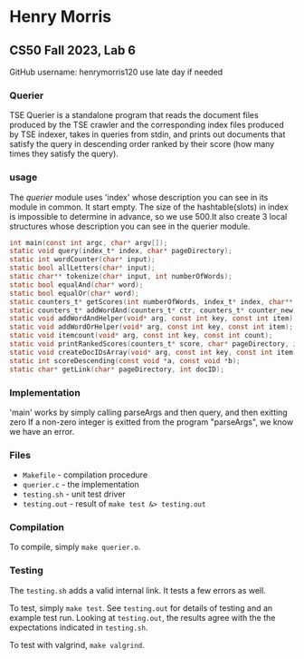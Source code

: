 # Henry Morris
## CS50 Fall 2023, Lab 6

GitHub username: henrymorris120
use late day if needed

### Querier
TSE Querier is a standalone program that reads the document files produced by the TSE crawler and the corresponding index files produced by TSE indexer, takes in queries from stdin, and prints out documents that satisfy the query in descending order ranked by their score (how many times they satisfy the query). 

### usage
The *querier* module uses 'index' whose description you can see in its module in common. It start empty. The size of the hashtable(slots) in index is impossible to determine in advance, so we use 500.It also create 3 local structures whose description you can see in the querier module.



```c
int main(const int argc, char* argv[]);
static void query(index_t* index, char* pageDirectory);
static int wordCounter(char* input);
static bool allLetters(char* input);
static char** tokenize(char* input, int numberOfWords);
static bool equalAnd(char* word);
static bool equalOr(char* word);
static counters_t* getScores(int numberOfWords, index_t* index, char** words, int wordsIndex);
static counters_t* addWordAnd(counters_t* ctr, counters_t* counter_new);
static void addWordAndHelper(void* arg, const int key, const int item);
static void addWordOrHelper(void* arg, const int key, const int item);
static void itemcount(void* arg, const int key, const int count);
static void printRankedScores(counters_t* score, char* pageDirectory, int matches);
static void createDocIDsArray(void* arg, const int key, const int item);
static int scoreDescending(const void *a, const void *b);
static char* getLink(char* pageDirectory, int docID);
```

### Implementation
'main' works by simply calling parseArgs and then query, and then exitting zero
If a non-zero integer is exitted from the program "parseArgs", we know we have an error.


### Files

* `Makefile` - compilation procedure
* `querier.c` - the implementation
* `testing.sh` - unit test driver
* `testing.out` - result of `make test &> testing.out`

### Compilation

To compile, simply `make querier.o`.

### Testing

The `testing.sh` adds a valid internal link.
It tests a few errors as well.

To test, simply `make test`.
See `testing.out` for details of testing and an example test run. 
Looking at `testing.out`, the results agree with the the expectations indicated in 
`testing.sh`.

To test with valgrind, `make valgrind`.
